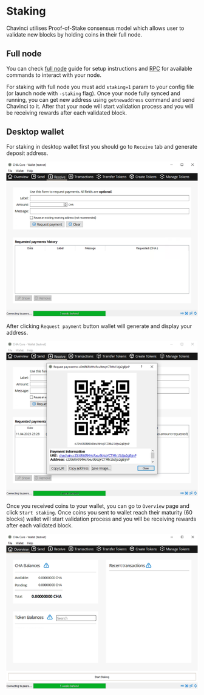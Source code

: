 # Staking

Chavinci utilises Proof-of-Stake consensus model which allows user to validate new blocks by holding coins in their full node.

## Full node

You can check [full node](/node) guide for setup instructions and [RPC](/rpc) for available commands to interact with your node.

For staking with full node you must add `staking=1` param to your config file (or launch node with `-staking` flag). Once your node fully synced and running, you can get new address using `getnewaddress` command and send Chavinci to it. After that your node will start validation process and you will be receiving rewards after each validated block.

## Desktop wallet

For staking in desktop wallet first you should go to `Receive` tab and generate deposit address.

![Receive](../assets/images/staking/1.png)

After clicking `Request payment` button wallet will generate and display your address.

![New address](../assets/images/staking/2.png)

Once you received coins to your wallet, you can go to `Overview` page and click `Start staking`. Once coins you sent to wallet reach their maturity (60 blocks) wallet will start validation process and you will be receiving rewards after each validated block.

![New address](../assets/images/staking/3.png)